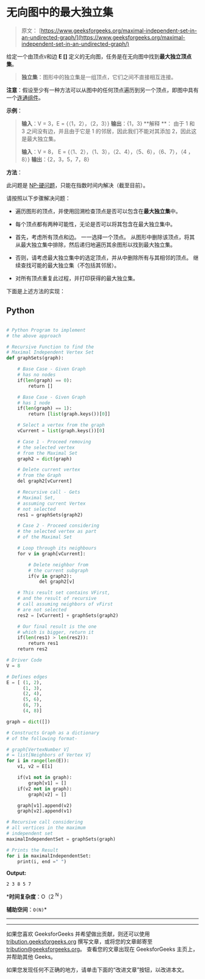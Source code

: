# 无向图中的最大独立集

> 原文： [https://www.geeksforgeeks.org/maximal-independent-set-in-an-undirected-graph/](https://www.geeksforgeeks.org/maximal-independent-set-in-an-undirected-graph/)

给定一个由顶点`V`和边 **E []** 定义的无向图，任务是在无向图中找到**最大独立顶点集**。

> **独立集**：图形中的独立集是一组顶点，它们之间不直接相互连接。

**注意**：假设至少有一种方法可以从图中的任何顶点遍历到另一个顶点，即图中具有一个[连通组件](https://www.geeksforgeeks.org/connected-components-in-an-undirected-graph/)。

**示例**：

> **输入**：V = 3，E = {（1，2），（2，3）}
> **输出**：{1，3}
> **解释 **：
> 由于 1 和 3 之间没有边，并且由于它是 1 的邻居，因此我们不能对其添加 2，因此这是最大独立集。
> 
> **输入**：V = 8，
> E = {（1、2），（1、3），（2、4），（5、6），（6、7），（4 ，8）}
> **输出**：{2，3，5，7，8}

**方法**：

此问题是 [NP-硬问题](https://www.geeksforgeeks.org/np-completeness-set-1/)，只能在指数时间内解决（截至目前）。

请按照以下步骤解决问题：

*   遍历图形的顶点，并使用回溯检查顶点是否可以包含在**最大独立集**中。

*   每个顶点都有两种可能性，无论是否可以将其包含在最大独立集中。

*   首先，考虑所有顶点和边。 一一选择一个顶点。 从图形中删除该顶点，将其从最大独立集中排除，然后递归地遍历其余图形以找到最大独立集。

*   否则，请考虑最大独立集中的选定顶点，并从中删除所有与其相邻的顶点。 继续查找可能的最大独立集（不包括其邻居）。

*   对所有顶点重复此过程，并打印获得的最大独立集。

下面是上述方法的实现：

## Python

```py

# Python Program to implement 
# the above approach 

# Recursive Function to find the 
# Maximal Independent Vertex Set     
def graphSets(graph): 

    # Base Case - Given Graph  
    # has no nodes 
    if(len(graph) == 0): 
        return [] 

    # Base Case - Given Graph 
    # has 1 node 
    if(len(graph) == 1): 
        return [list(graph.keys())[0]] 

    # Select a vertex from the graph 
    vCurrent = list(graph.keys())[0] 

    # Case 1 - Proceed removing 
    # the selected vertex 
    # from the Maximal Set 
    graph2 = dict(graph) 

    # Delete current vertex  
    # from the Graph 
    del graph2[vCurrent] 

    # Recursive call - Gets  
    # Maximal Set, 
    # assuming current Vertex  
    # not selected 
    res1 = graphSets(graph2) 

    # Case 2 - Proceed considering 
    # the selected vertex as part 
    # of the Maximal Set 

    # Loop through its neighbours 
    for v in graph[vCurrent]: 

        # Delete neighbor from  
        # the current subgraph 
        if(v in graph2): 
            del graph2[v] 

    # This result set contains VFirst, 
    # and the result of recursive 
    # call assuming neighbors of vFirst 
    # are not selected 
    res2 = [vCurrent] + graphSets(graph2) 

    # Our final result is the one  
    # which is bigger, return it 
    if(len(res1) > len(res2)): 
        return res1 
    return res2 

# Driver Code 
V = 8

# Defines edges 
E = [ (1, 2), 
      (1, 3), 
      (2, 4), 
      (5, 6), 
      (6, 7), 
      (4, 8)] 

graph = dict([]) 

# Constructs Graph as a dictionary  
# of the following format- 

# graph[VertexNumber V]  
# = list[Neighbors of Vertex V] 
for i in range(len(E)): 
    v1, v2 = E[i] 

    if(v1 not in graph): 
        graph[v1] = [] 
    if(v2 not in graph): 
        graph[v2] = [] 

    graph[v1].append(v2) 
    graph[v2].append(v1) 

# Recursive call considering  
# all vertices in the maximum  
# independent set 
maximalIndependentSet = graphSets(graph) 

# Prints the Result  
for i in maximalIndependentSet: 
    print(i, end =" ") 

```

**Output:**

```
2 3 8 5 7

```

***时间复杂度**：O（2 <sup>N</sup> ）

**辅助空间**：`O(N)`*



* * *

* * *

如果您喜欢 GeeksforGeeks 并希望做出贡献，则还可以使用 [tribution.geeksforgeeks.org](https://contribute.geeksforgeeks.org/) 撰写文章，或将您的文章邮寄至 tribution@geeksforgeeks.org。 查看您的文章出现在 GeeksforGeeks 主页上，并帮助其他 Geeks。

如果您发现任何不正确的地方，请单击下面的“改进文章”按钮，以改进本文。